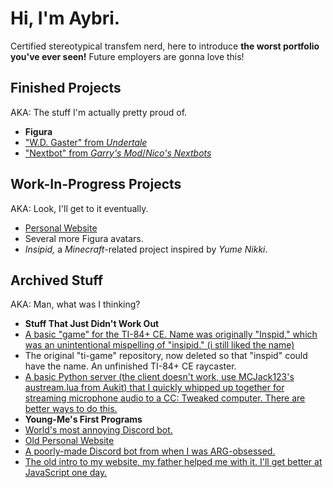 # Hi, I'm Aybri.
Certified stereotypical transfem nerd, here to introduce **the worst portfolio you've ever seen!** Future employers are gonna love this!

## Finished Projects
AKA: The stuff I'm actually pretty proud of.
- **Figura**
 - ["W.D. Gaster" from *Undertale*](https://github.com/aybri/figura-gaster)
 - ["Nextbot" from *Garry's Mod*/*Nico's Nextbots*](https://github.com/aybri/figura-nextbot)

## Work-In-Progress Projects
AKA: Look, I'll get to it eventually.
- [Personal Website](https://github.com/aybri/aybri.github.io)
- Several more Figura avatars.
- *Insipid,* a *Minecraft*-related project inspired by *Yume Nikki*.

## Archived Stuff
AKA: Man, what was I thinking?
- **Stuff That Just Didn't Work Out**
 - [A basic "game" for the TI-84+ CE. Name was originally "Inspid," which was an unintentional mispelling of "insipid." (i still liked the name)](https://github.com/aybri/ti-game)
 - The original "ti-game" repository, now deleted so that "inspid" could have the name. An unfinished TI-84+ CE raycaster.
 - [A basic Python server (the client doesn't work, use ](https://github.com/aybri/implant-audio)[MCJack123's austream.lua from Aukit](https://github.com/MCJack123/AUKit)[) that I quickly whipped up together for streaming microphone audio to a CC: Tweaked computer. There are better ways to do this.](https://github.com/aybri/implant-audio)
- **Young-Me's First Programs**
 - [World's most annoying Discord bot.](https://github.com/aybri/michael-reeves-reference-bot)
 - [Old Personal Website](https://github.com/aybri/old-personal-site)
 - [A poorly-made Discord bot from when I was ARG-obsessed.](https://github.com/aybri/discord-argbot)
 - [The old intro to my website, my father helped me with it. I'll get better at JavaScript one day.](https://github.com/aybri/door)
